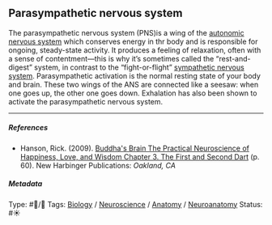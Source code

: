 ## Parasympathetic nervous system

The parasympathetic nervous system (PNS)is a wing of the [autonomic nervous system](Autonomic%20nervous%20system.md) which conserves energy in thr body and is responsible for ongoing, steady-state activity. It produces a feeling of relaxation, often with a sense of contentment—this is why it’s sometimes called the “rest-and-digest” system, in contrast to the “fight-or-flight” [sympathetic nervous system](Sympathetic%20nervous%20system.md). Parasympathetic activation is the normal resting state of your body and brain. These two wings of the ANS are connected like a seesaw: when one goes up, the other one goes down. Exhalation has also been shown to activate the parasympathetic nervous system.

---

##### References

* Hanson, Rick. (2009). [Buddha's Brain The Practical Neuroscience of Happiness, Love, and Wisdom Chapter 3. The First and Second Dart](Buddha's%20Brain%20The%20Practical%20Neuroscience%20of%20Happiness,%20Love,%20and%20Wisdom%20Chapter%203.%20The%20First%20and%20Second%20Dart.md) (p. 60). New Harbinger Publications: *Oakland, CA*

##### Metadata

Type: #🔵/🔵 
Tags: [Biology]() / [Neuroscience](Neuroscience.md) / [Anatomy]() / [Neuroanatomy](Neuroanatomy.md) 
Status: #☀️ 
